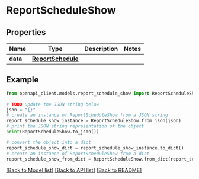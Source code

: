 # ReportScheduleShow


## Properties

Name | Type | Description | Notes
------------ | ------------- | ------------- | -------------
**data** | [**ReportSchedule**](ReportSchedule.md) |  | 

## Example

```python
from openapi_client.models.report_schedule_show import ReportScheduleShow

# TODO update the JSON string below
json = "{}"
# create an instance of ReportScheduleShow from a JSON string
report_schedule_show_instance = ReportScheduleShow.from_json(json)
# print the JSON string representation of the object
print(ReportScheduleShow.to_json())

# convert the object into a dict
report_schedule_show_dict = report_schedule_show_instance.to_dict()
# create an instance of ReportScheduleShow from a dict
report_schedule_show_from_dict = ReportScheduleShow.from_dict(report_schedule_show_dict)
```
[[Back to Model list]](../README.md#documentation-for-models) [[Back to API list]](../README.md#documentation-for-api-endpoints) [[Back to README]](../README.md)


